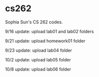 # cs262
Sophia Sun's CS 262 codes.

9/16 update: upload lab01 and lab02 folders

9/21 update: upload homework01 folder

9/23 update: upload lab04 folder

10/2 update: upload lab05 folder

10/8 update: upload lab06 folder
